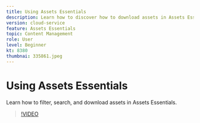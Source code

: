 ```yaml
---
title: Using Assets Essentials
description: Learn how to discover how to download assets in Assets Essentials.
version: cloud-service
feature: Assets Essentials
topic: Content Management
role: User
level: Beginner
kt: 8380
thumbnai: 335861.jpeg
---
```

# Using Assets Essentials

Learn how to filter, search, and download assets in Assets Essentials.

>[!VIDEO](https://video.tv.adobe.com/v/335861/?quality=12&learn=on)
